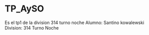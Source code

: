 # TP_AySO
Es el tp1 de la division 314 turno noche
Alumno: Santino kowalewski
Division: 314 Turno Noche
